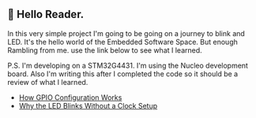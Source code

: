 ## 📖 Hello Reader.

In this very simple project I'm going to be going on a journey to blink and LED.
It's the hello world of the Embedded Software Space. But enough Rambling from me. use the link below to see what I learned.

P.S. I'm developing on a STM32G4431. I'm using the Nucleo development board. Also I'm writing this after I completed the code so it should be a review of what I learned.

- [How GPIO Configuration Works](docs/gpio_setup.md)
- [Why the LED Blinks Without a Clock Setup](docs/clock_config.md)
